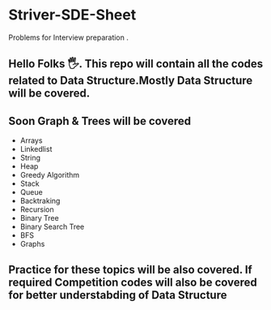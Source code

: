 # Striver-SDE-Sheet
Problems for Interview preparation .
## Hello Folks 🖐. This repo will contain all the codes related to Data Structure.Mostly Data Structure will be covered. 
## Soon Graph & Trees will be covered 

* Arrays
* Linkedlist
* String
* Heap 
* Greedy Algorithm
* Stack
* Queue
* Backtraking
* Recursion
* Binary Tree
* Binary Search Tree
* BFS
* Graphs
 ## Practice for these topics will be also covered. If required Competition codes will also be covered for better understabding of Data Structure

